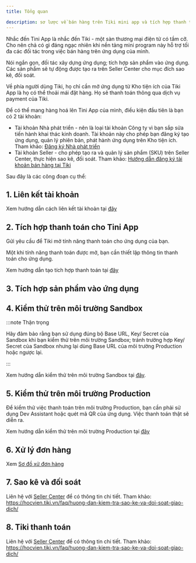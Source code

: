 ```yaml
---
title: Tổng quan

description: sơ lược về bán hàng trên Tiki mini app và tích hợp thanh toán
---
```


Nhắc đến Tini App là nhắc đến Tiki - một sàn thương mại điện tử có tầm cỡ. Cho nên chả có gì đáng ngạc nhiên khi nền tảng mini program này hỗ trợ tối đa các đối tác trong việc bán hàng trên ứng dụng của mình.

Nói ngắn gọn, đối tác xây dựng ứng dụng; tích hợp sản phẩm vào ứng dụng. Các sản phẩm sẽ tự động được tạo ra trên Seller Center cho mục đích sao kê, đối soát. 

Về phía người dùng Tiki, họ chỉ cần mở ứng dụng từ Kho tiện ích của Tiki App là họ có thể thoải mái đặt hàng. Họ sẽ thanh toán thông qua dịch vụ payment của Tiki. 

Để có thể mang hàng hoá lên Tini App của mình, điều kiện đầu tiên là bạn có 2 tài khoản:

- Tài khoản Nhà phát triển - nên là loại tài khoản Công ty vì bạn sắp sửa tiến hành khai thác kinh doanh. Tài khoản này cho phép bạn đăng ký tạo ứng dụng, quản lý phiên bản, phát hành ứng dụng trên Kho tiện ích. Tham khảo: [Đăng ký Nhà phát triển](/docs/introduce/register)
- Tài khoản Seller - cho phép tạo ra và quản lý sản phẩm (SKU) trên Seller Center, thực hiện sao kê, đối soát. Tham khảo: [Hướng dẫn đăng ký tài khoản bán hàng tại Tiki](https://hocvien.tiki.vn/faq/huong-dan-dang-ky-ban-hang-va-ky-hop-dong/)

Sau đây là các công đoạn cụ thể:

## 1. Liên kết tài khoản

Xem hướng dẫn cách liên kết tài khoản tại [đây](link-accounts)

<!-- ## 2. Tạo ra và đăng ký duyệt các sản phẩm trên Seller Center (tuỳ chọn)

***Quan trọng***: Bạn không nhất thiết phải tạo thủ công các SKU trên Seller Center nếu như bạn chỉ bán chúng trên Tini App mà không bán trên sàn Tiki. Vì sau khi tính năng thanh toán cho Tini App (Production) được bật lên, các SKU bán trên Tini App của bạn sẽ được hệ thống Tiki tự động tạo ra trên Seller Center.

Không phải tất cả các loại sản phẩm bán trên sàn TMĐT đều có thể bán trên Tini App. 

Nhiều Tini App của cùng một Seller có thể dùng chung một SKU.

Xem hướng dẫn tạo sản phẩm tại [đây](create-sku). -->

## 2. Tích hợp thanh toán cho Tini App

Gửi yêu cầu để Tiki mở tính năng thanh toán cho ứng dụng của bạn. 

Một khi tính năng thanh toán được mở, bạn cần thiết lập thông tin thanh toán cho ứng dụng.

Xem hướng dẫn tạo tích hợp thanh toán tại [đây](payment-integration)

## 3. Tích hợp sản phẩm vào ứng dụng

## 4. Kiểm thử trên môi trường Sandbox

:::note Thận trọng

Hãy đảm bảo rằng bạn sử dụng đúng bộ Base URL, Key/ Secret của Sandbox khi bạn kiểm thử trên môi trường Sandbox; tránh trường hợp Key/ Secret của Sandbox nhưng lại dùng Base URL của môi trường Production hoặc ngược lại.

:::

Xem hướng dẫn kiểm thử trên môi trường Sandbox tại [đây](../platform-api/sandbox).

## 5. Kiểm thử trên môi trường Production

Để kiểm thử việc thanh toán trên môi trường Production, bạn cần phải sử dụng Dev Assistant hoặc quét mã QR của ứng dụng. Việc thanh toán thật sẽ diễn ra.

Xem hướng dẫn kiểm thử trên môi trường Production tại [đây](../platform-api/production)

## 6. Xử lý đơn hàng

Xem [Sơ đồ xử đơn hàng](flow)  

## 7. Sao kê và đối soát

Liên hệ với [Seller Center](https://sellercenter.tiki.vn/new#) để có thông tin chi tiết. Tham khảo: https://hocvien.tiki.vn/faq/huong-dan-kiem-tra-sao-ke-va-doi-soat-giao-dich/ 

## 8. Tiki thanh toán

Liên hệ với [Seller Center](https://sellercenter.tiki.vn/new#) để có thông tin chi tiết. Tham khảo: https://hocvien.tiki.vn/faq/huong-dan-kiem-tra-sao-ke-va-doi-soat-giao-dich/ 
